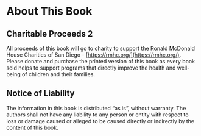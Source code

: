 # About This Book

## Charitable Proceeds 2

All proceeds of this book will go to charity to support the Ronald McDonald House Charities of San Diego - [https://rmhc.org/](https://rmhc.org/). Please donate and purchase the printed version of this book as every book sold helps to support programs that directly improve the health and well-being of children and their families.

## Notice of Liability

The information in this book is distributed “as is”, without warranty. The authors shall not have any liability to any person or entity with respect to loss or damage caused or alleged to be caused directly or indirectly by the content of this book.
